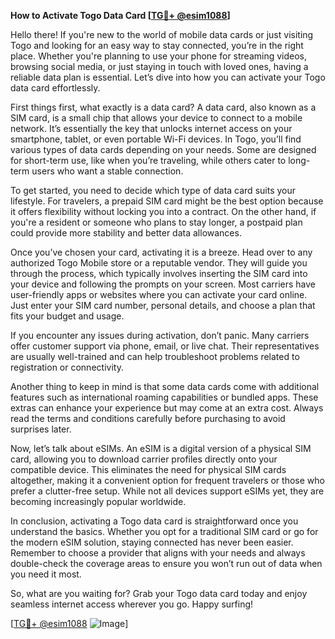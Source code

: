 **How to Activate Togo Data Card [[TG💪+ @esim1088](https://t.me/s/esim1088)]**

Hello there! If you're new to the world of mobile data cards or just visiting Togo and looking for an easy way to stay connected, you’re in the right place. Whether you're planning to use your phone for streaming videos, browsing social media, or just staying in touch with loved ones, having a reliable data plan is essential. Let’s dive into how you can activate your Togo data card effortlessly.

First things first, what exactly is a data card? A data card, also known as a SIM card, is a small chip that allows your device to connect to a mobile network. It’s essentially the key that unlocks internet access on your smartphone, tablet, or even portable Wi-Fi devices. In Togo, you’ll find various types of data cards depending on your needs. Some are designed for short-term use, like when you’re traveling, while others cater to long-term users who want a stable connection.

To get started, you need to decide which type of data card suits your lifestyle. For travelers, a prepaid SIM card might be the best option because it offers flexibility without locking you into a contract. On the other hand, if you're a resident or someone who plans to stay longer, a postpaid plan could provide more stability and better data allowances.

Once you’ve chosen your card, activating it is a breeze. Head over to any authorized Togo Mobile store or a reputable vendor. They will guide you through the process, which typically involves inserting the SIM card into your device and following the prompts on your screen. Most carriers have user-friendly apps or websites where you can activate your card online. Just enter your SIM card number, personal details, and choose a plan that fits your budget and usage.

If you encounter any issues during activation, don’t panic. Many carriers offer customer support via phone, email, or live chat. Their representatives are usually well-trained and can help troubleshoot problems related to registration or connectivity.

Another thing to keep in mind is that some data cards come with additional features such as international roaming capabilities or bundled apps. These extras can enhance your experience but may come at an extra cost. Always read the terms and conditions carefully before purchasing to avoid surprises later.

Now, let’s talk about eSIMs. An eSIM is a digital version of a physical SIM card, allowing you to download carrier profiles directly onto your compatible device. This eliminates the need for physical SIM cards altogether, making it a convenient option for frequent travelers or those who prefer a clutter-free setup. While not all devices support eSIMs yet, they are becoming increasingly popular worldwide.

In conclusion, activating a Togo data card is straightforward once you understand the basics. Whether you opt for a traditional SIM card or go for the modern eSIM solution, staying connected has never been easier. Remember to choose a provider that aligns with your needs and always double-check the coverage areas to ensure you won’t run out of data when you need it most.

So, what are you waiting for? Grab your Togo data card today and enjoy seamless internet access wherever you go. Happy surfing!

[[TG💪+ @esim1088](https://t.me/s/esim1088) ![Image](https://i.postimg.cc/Y0z9fWf4/image.png)]